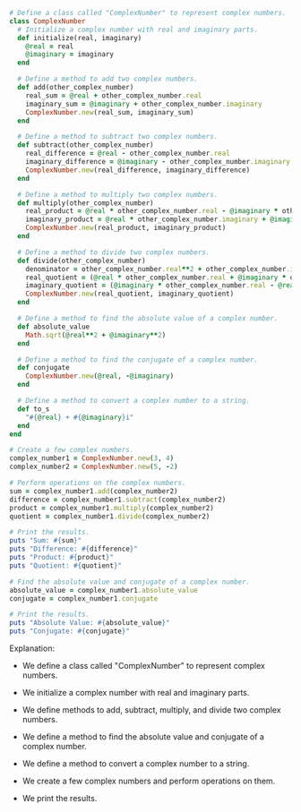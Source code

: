 ```ruby
# Define a class called "ComplexNumber" to represent complex numbers.
class ComplexNumber
  # Initialize a complex number with real and imaginary parts.
  def initialize(real, imaginary)
    @real = real
    @imaginary = imaginary
  end

  # Define a method to add two complex numbers.
  def add(other_complex_number)
    real_sum = @real + other_complex_number.real
    imaginary_sum = @imaginary + other_complex_number.imaginary
    ComplexNumber.new(real_sum, imaginary_sum)
  end

  # Define a method to subtract two complex numbers.
  def subtract(other_complex_number)
    real_difference = @real - other_complex_number.real
    imaginary_difference = @imaginary - other_complex_number.imaginary
    ComplexNumber.new(real_difference, imaginary_difference)
  end

  # Define a method to multiply two complex numbers.
  def multiply(other_complex_number)
    real_product = @real * other_complex_number.real - @imaginary * other_complex_number.imaginary
    imaginary_product = @real * other_complex_number.imaginary + @imaginary * other_complex_number.real
    ComplexNumber.new(real_product, imaginary_product)
  end

  # Define a method to divide two complex numbers.
  def divide(other_complex_number)
    denominator = other_complex_number.real**2 + other_complex_number.imaginary**2
    real_quotient = (@real * other_complex_number.real + @imaginary * other_complex_number.imaginary) / denominator
    imaginary_quotient = (@imaginary * other_complex_number.real - @real * other_complex_number.imaginary) / denominator
    ComplexNumber.new(real_quotient, imaginary_quotient)
  end

  # Define a method to find the absolute value of a complex number.
  def absolute_value
    Math.sqrt(@real**2 + @imaginary**2)
  end

  # Define a method to find the conjugate of a complex number.
  def conjugate
    ComplexNumber.new(@real, -@imaginary)
  end

  # Define a method to convert a complex number to a string.
  def to_s
    "#{@real} + #{@imaginary}i"
  end
end

# Create a few complex numbers.
complex_number1 = ComplexNumber.new(3, 4)
complex_number2 = ComplexNumber.new(5, -2)

# Perform operations on the complex numbers.
sum = complex_number1.add(complex_number2)
difference = complex_number1.subtract(complex_number2)
product = complex_number1.multiply(complex_number2)
quotient = complex_number1.divide(complex_number2)

# Print the results.
puts "Sum: #{sum}"
puts "Difference: #{difference}"
puts "Product: #{product}"
puts "Quotient: #{quotient}"

# Find the absolute value and conjugate of a complex number.
absolute_value = complex_number1.absolute_value
conjugate = complex_number1.conjugate

# Print the results.
puts "Absolute Value: #{absolute_value}"
puts "Conjugate: #{conjugate}"
```

Explanation:

* We define a class called "ComplexNumber" to represent complex numbers.

* We initialize a complex number with real and imaginary parts.

* We define methods to add, subtract, multiply, and divide two complex numbers.

* We define a method to find the absolute value and conjugate of a complex number.

* We define a method to convert a complex number to a string.

* We create a few complex numbers and perform operations on them.

* We print the results.